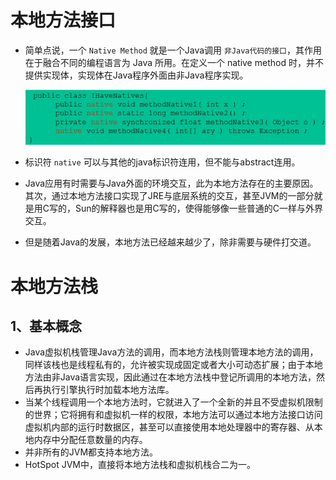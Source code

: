 # 本地方法接口

- 简单点说，一个 `Native Method` 就是一个Java调用 `非Java代码的接口`，其作用在于融合不同的编程语言为 Java 所用。在定义一个 native method 时，并不提供实现体，实现体在Java程序外面由非Java程序实现。

    <img src="./imgs/11.jpg">
- 标识符 `native` 可以与其他的java标识符连用，但不能与abstract连用。
- Java应用有时需要与Java外面的环境交互，此为本地方法存在的主要原因。其次，通过本地方法接口实现了JRE与底层系统的交互，甚至JVM的一部分就是用C写的，Sun的解释器也是用C写的，使得能够像一些普通的C一样与外界交互。
- 但是随着Java的发展，本地方法已经越来越少了，除非需要与硬件打交道。

# 本地方法栈

## 1、基本概念

- Java虚拟机栈管理Java方法的调用，而本地方法栈则管理本地方法的调用，同样该栈也是线程私有的，允许被实现成固定或者大小可动态扩展；由于本地方法由非Java语言实现，因此通过在本地方法栈中登记所调用的本地方法，然后再执行引擎执行时加载本地方法库。
- 当某个线程调用一个本地方法时，它就进入了一个全新的并且不受虚拟机限制的世界；它将拥有和虚拟机一样的权限，本地方法可以通过本地方法接口访问虚拟机内部的运行时数据区，甚至可以直接使用本地处理器中的寄存器、从本地内存中分配任意数量的内存。
- 并非所有的JVM都支持本地方法。
- HotSpot JVM中，直接将本地方法栈和虚拟机栈合二为一。